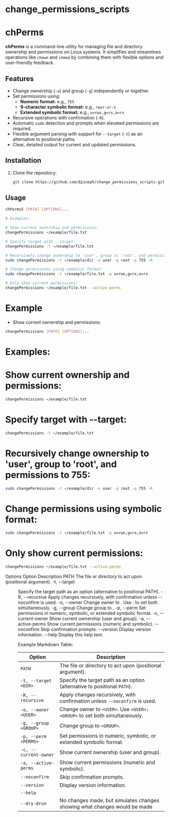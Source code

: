 # change_permissions_scripts

# chPerms

**chPerms** is a command-line utility for managing file and directory ownership and permissions on Linux systems. It simplifies and streamlines operations like `chown` and `chmod` by combining them with flexible options and user-friendly feedback.

## Features

- Change ownership (`-o`) and group (`-g`) independently or together.
- Set permissions using:
  - **Numeric format:** e.g., `755`
  - **9-character symbolic format:** e.g., `rwxr-xr-x`
  - **Extended symbolic format:** e.g., `u=rwx,g=rx,o=rx`
- Recursive operations with confirmation (`-R`).
- Automatic `sudo` detection and prompts when elevated permissions are required.
- Flexible argument parsing with support for `--target` (`-t`) as an alternative to positional paths.
- Clear, detailed output for current and updated permissions.

## Installation

1. Clone the repository:
   ```bash
   git clone https://github.com/Epineph/change_permissions_scripts.git
   ```

## Usage

```bash
chPerms5 [PATH] [OPTIONS]...

# Examples:

# Show current ownership and permissions:
changePermissions ~/example/file.txt

# Specify target with --target:
changePermissions -t ~/example/file.txt

# Recursively change ownership to 'user', group to 'root', and permissions to 755:
sudo changePermissions -t ~/example/dir -o user -g root -p 755 -R

# Change permissions using symbolic format:
sudo changePermissions -t ~/example/file.txt -p u=rwx,g=rx,o=rx

# Only show current permissions:
changePermissions ~/example/file.txt --active-perms
```

# Example

- Show current ownership and permissions:

```bash
changePermissions [PATH] [OPTIONS]...
```
# Examples:

# Show current ownership and permissions:
```bash
changePermissions ~/example/file.txt
```
# Specify target with --target:
```bash
changePermissions -t ~/example/file.txt
```
# Recursively change ownership to 'user', group to 'root', and permissions to 755:
```bash
sudo changePermissions -t ~/example/dir -o user -g root -p 755 -R
```
# Change permissions using symbolic format:
```bash
sudo changePermissions -t ~/example/file.txt -p u=rwx,g=rx,o=rx
```
# Only show current permissions:
```bash
changePermissions ~/example/file.txt --active-perms
```
Options
Option	Description
PATH	The file or directory to act upon (positional argument).
-t, --target <DIR>	Specify the target path as an option (alternative to positional PATH).
-R, --recursive	Apply changes recursively, with confirmation unless --noconfirm is used.
-o, --owner <USER>	Change owner to <USER>. Use <USER>:<GROUP> to set both simultaneously.
-g, --group <GROUP>	Change group to <GROUP>.
-p, --perm <PERMS>	Set permissions in numeric, symbolic, or extended symbolic format.
-c, --current-owner	Show current ownership (user and group).
-a, --active-perms	Show current permissions (numeric and symbolic).
--noconfirm	Skip confirmation prompts.
--version	Display version information.
--help	Display this help text.




Example Markdown Table:

| Option              | Description                                                                 |
|---------------------|-----------------------------------------------------------------------------|
| `PATH`              | The file or directory to act upon (positional argument).                   |
| `-t, --target <DIR>`| Specify the target path as an option (alternative to positional `PATH`).    |
| `-R, --recursive`   | Apply changes recursively, with confirmation unless `--noconfirm` is used. |
| `-o, --owner <USER>`| Change owner to `<USER>`. Use `<USER>:<GROUP>` to set both simultaneously.  |
| `-g, --group <GROUP>`| Change group to `<GROUP>`.                                                |
| `-p, --perm <PERMS>`| Set permissions in numeric, symbolic, or extended symbolic format.          |
| `-c, --current-owner`| Show current ownership (user and group).                                  |
| `-a, --active-perms` | Show current permissions (numeric and symbolic).                          |
| `--noconfirm`       | Skip confirmation prompts.                                                 |
| `--version`         | Display version information.                                               |
| `--help`        
| `--dry-drun`        | No changes made, but simulates changes showing what changes would be made  |






